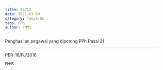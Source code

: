 ```yaml
---
title: 46712
date: 2021-03-09
category: Tanya-SC
tags: PPh
author: FMMS
---
```


Penghasilan pegawai yang dipotong PPh Pasal 21

---

PER-16/PJ/2016

`FMMS`
